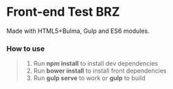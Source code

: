 # Front-end Test BRZ
Made with HTML5+Bulma, Gulp and ES6 modules.

### How to use

> 1. Run **npm install** to install dev dependencies
> 2. Run **bower install** to install front dependencies
> 3. Run **gulp serve** to work or **gulp** to build
